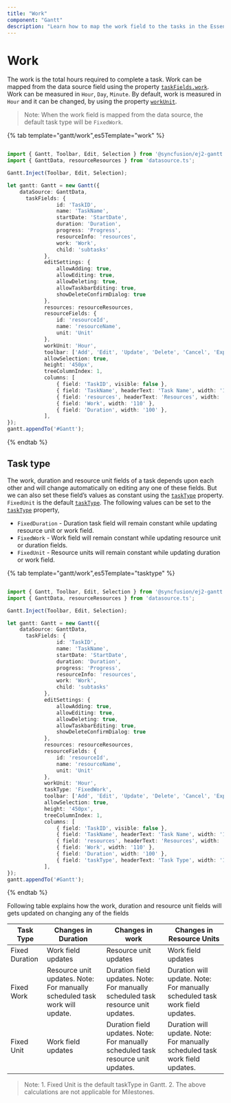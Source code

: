 ```yaml
---
title: "Work"
component: "Gantt"
description: "Learn how to map the work field to the tasks in the Essential JS 2 Gantt control."
---
```


# Work

The work is the total hours required to complete a task. Work can be mapped from the data source field using the property [`taskFields.work`](../api/gantt/taskFields/#work). Work can be measured in
`Hour`, `Day`, `Minute`. By default, work is measured in `Hour` and it can be changed, by using the property [`workUnit`](../api/gantt/#viewtype).

>Note: When the work field is mapped from the data source, the default task type will be `FixedWork`.

{% tab template="gantt/work",es5Template="work" %}

```typescript

import { Gantt, Toolbar, Edit, Selection } from '@syncfusion/ej2-gantt';
import { GanttData, resourceResources } from 'datasource.ts';

Gantt.Inject(Toolbar, Edit, Selection);

let gantt: Gantt = new Gantt({
    dataSource: GanttData,
      taskFields: {
                id: 'TaskID',
                name: 'TaskName',
                startDate: 'StartDate',
                duration: 'Duration',
                progress: 'Progress',
                resourceInfo: 'resources',
                work: 'Work',
                child: 'subtasks'
            },
            editSettings: {
                allowAdding: true,
                allowEditing: true,
                allowDeleting: true,
                allowTaskbarEditing: true,
                showDeleteConfirmDialog: true
            },
            resources: resourceResources,
            resourceFields: {
                id: 'resourceId',
                name: 'resourceName',
                unit: 'Unit'
            },
            workUnit: 'Hour',
            toolbar: ['Add', 'Edit', 'Update', 'Delete', 'Cancel', 'ExpandAll', 'CollapseAll'],
            allowSelection: true,
            height: '450px',
            treeColumnIndex: 1,
            columns: [
                { field: 'TaskID', visible: false },
                { field: 'TaskName', headerText: 'Task Name', width: '180' },
                { field: 'resources', headerText: 'Resources', width: '160' },
                { field: 'Work', width: '110' },
                { field: 'Duration', width: '100' },
            ],
});
gantt.appendTo('#Gantt');

```

{% endtab %}

## Task type

The work, duration and resource unit fields of a task depends upon each other and will change automatically on editing any one of these fields. But we can also set these field’s values as constant using the [`taskType`](../api/gantt/#tasktype) property. `FixedUnit` is the default [`taskType`](../api/gantt/#tasktype). The following values can be set to the [`taskType`](../api/gantt/#tasktype)
 property,

* `FixedDuration` - Duration task field will remain constant while updating resource unit or work field.
* `FixedWork` - Work field will remain constant while updating resource unit or duration fields.
* `FixedUnit` - Resource units will remain constant while updating duration or work field.

{% tab template="gantt/work",es5Template="tasktype" %}

```typescript

import { Gantt, Toolbar, Edit, Selection } from '@syncfusion/ej2-gantt';
import { GanttData, resourceResources } from 'datasource.ts';

Gantt.Inject(Toolbar, Edit, Selection);

let gantt: Gantt = new Gantt({
    dataSource: GanttData,
      taskFields: {
                id: 'TaskID',
                name: 'TaskName',
                startDate: 'StartDate',
                duration: 'Duration',
                progress: 'Progress',
                resourceInfo: 'resources',
                work: 'Work',
                child: 'subtasks'
            },
            editSettings: {
                allowAdding: true,
                allowEditing: true,
                allowDeleting: true,
                allowTaskbarEditing: true,
                showDeleteConfirmDialog: true
            },
            resources: resourceResources,
            resourceFields: {
                id: 'resourceId',
                name: 'resourceName',
                unit: 'Unit'
            },
            workUnit: 'Hour',
            taskType: 'FixedWork',
            toolbar: ['Add', 'Edit', 'Update', 'Delete', 'Cancel', 'ExpandAll', 'CollapseAll'],
            allowSelection: true,
            height: '450px',
            treeColumnIndex: 1,
            columns: [
                { field: 'TaskID', visible: false },
                { field: 'TaskName', headerText: 'Task Name', width: '180' },
                { field: 'resources', headerText: 'Resources', width: '160' },
                { field: 'Work', width: '110' },
                { field: 'Duration', width: '100' },
                { field: 'taskType', headerText: 'Task Type', width: '110' }
            ],
});
gantt.appendTo('#Gantt');

```

{% endtab %}

Following table explains how the work, duration and resource unit fields will gets updated on changing any of the fields

Task Type | Changes in Duration | Changes in work | Changes in Resource Units
-----|-----|-----|-----
Fixed Duration | Work field updates | Resource unit updates| Work field updates
Fixed Work | Resource unit updates. Note: For manually scheduled task work will update.| Duration field updates. Note: For manually scheduled task resource unit updates. |Duration will update. Note: For manually scheduled task work field updates.
Fixed Unit | Work field updates | Duration field updates. Note: For manually scheduled task resource unit updates.| Duration will update. Note: For manually scheduled task work field updates.

>Note: 1. Fixed Unit is the default taskType in Gantt. 2. The above calculations are not applicable for Milestones.